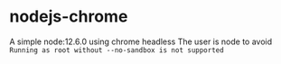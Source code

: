 # nodejs-chrome

A simple node:12.6.0 using chrome headless
The user is node to avoid `Running as root without --no-sandbox is not supported` 
